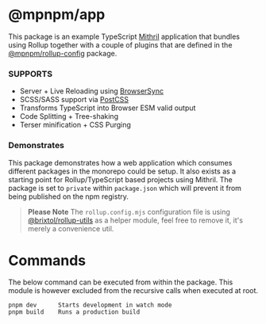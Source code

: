 # @mpnpm/app

This package is an example TypeScript [Mithril](https://mithril.js.org/) application that bundles using Rollup together with a couple of plugins that are defined in the [@mpnpm/rollup-config](https://github.com/panoply/mithril-pnpm/tree/master/packages/rollup-config) package.

### SUPPORTS

- Server + Live Reloading using [BrowserSync](https://browsersync.io/docs/options)
- SCSS/SASS support via [PostCSS](https://postcss.org/)
- Transforms TypeScript into Browser ESM valid output
- Code Splitting + Tree-shaking
- Terser minification + CSS Purging

### Demonstrates

This package demonstrates how a web application which consumes different packages in the monorepo could be setup. It also exists as a starting point for Rollup/TypeScript based projects using Mithril. The package is set to `private` within `package.json` which will prevent it from being published on the npm registry.

> **Please Note** The `rollup.config.mjs` configuration file is using [@brixtol/rollup-utils](https://github.com/BRIXTOL/rollup-utils) as a helper module, feel free to remove it, it's merely a convenience util.

# Commands

The below command can be executed from within the package. This module is however excluded from the recursive calls when executed at root.

```cli
pnpm dev      Starts development in watch mode
pnpm build    Runs a production build
```
